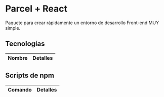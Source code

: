 # Parcel + React

Paquete para crear rápidamente un entorno de desarrollo Front-end MUY simple.

## Tecnologías

| Nombre | Detalles |
| ------ | -------- |

## Scripts de npm

| Comando | Detalles |
| ------- | -------- |

